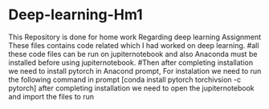 # Deep-learning-Hm1
This Repository is done for home work Regarding deep learning Assignment
These files contains code related which I had worked on deep learning.
#all these code files can be run on jupiternotebook and also Anaconda must be installed before using jupiternotebook.
 #Then after completing installation we need to install pytorch in Anacond prompt,
 For instalation we need to run the following command in prompt
  [conda install pytorch torchivsion -c pytorch]
 after completing installation we need to open the jupiternotebook and import the files to run  

